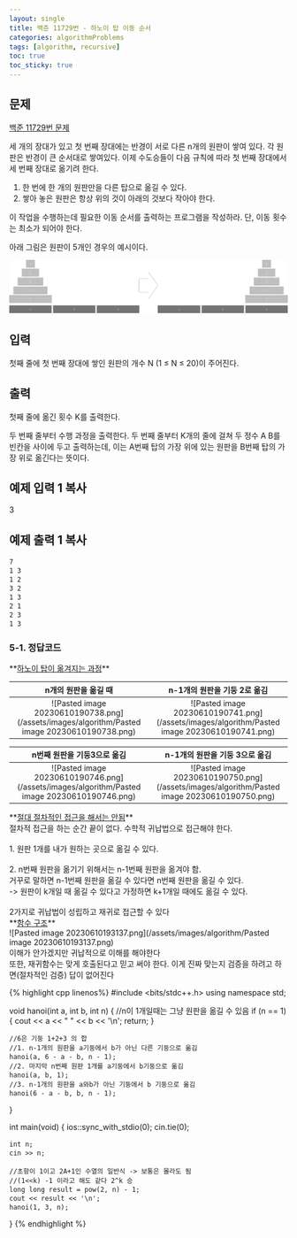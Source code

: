 ```yaml
---
layout: single
title: 백준 11729번 - 하노이 탑 이동 순서
categories: algorithmProblems
tags: [algorithm, recursive]
toc: true
toc_sticky: true
---
```


## 문제
[백준 11729번 문제](https://www.acmicpc.net/problem/11729)

세 개의 장대가 있고 첫 번째 장대에는 반경이 서로 다른 n개의 원판이 쌓여 있다. 각 원판은 반경이 큰 순서대로 쌓여있다. 이제 수도승들이 다음 규칙에 따라 첫 번째 장대에서 세 번째 장대로 옮기려 한다.

1. 한 번에 한 개의 원판만을 다른 탑으로 옮길 수 있다.
2. 쌓아 놓은 원판은 항상 위의 것이 아래의 것보다 작아야 한다.

이 작업을 수행하는데 필요한 이동 순서를 출력하는 프로그램을 작성하라. 단, 이동 횟수는 최소가 되어야 한다.

아래 그림은 원판이 5개인 경우의 예시이다.

![hanoi.png](/assets/images/algorithm/hanoi.png)

## 입력

첫째 줄에 첫 번째 장대에 쌓인 원판의 개수 N (1 ≤ N ≤ 20)이 주어진다.

## 출력

첫째 줄에 옮긴 횟수 K를 출력한다.

두 번째 줄부터 수행 과정을 출력한다. 두 번째 줄부터 K개의 줄에 걸쳐 두 정수 A B를 빈칸을 사이에 두고 출력하는데, 이는 A번째 탑의 가장 위에 있는 원판을 B번째 탑의 가장 위로 옮긴다는 뜻이다.

## 예제 입력 1 복사

3

## 예제 출력 1 복사
```
7
1 3
1 2
3 2
1 3
2 1
2 3
1 3
```
   
   
### 5-1. 정답코드

<div class="notice--warning" markdown="1">
**<u>하노이 탑이 옮겨지는 과정</u>** <br>

| n개의 원판을 옮길 때                 | n-1개의 원판을 기둥 2로 옮김 |
| :------------------------------------: | :----------------------------: |
| ![Pasted image 20230610190738.png](/assets/images/algorithm/Pasted image 20230610190738.png) | ![Pasted image 20230610190741.png](/assets/images/algorithm/Pasted image 20230610190741.png)                             |

|     n번째 원판을 기둥3으로 옮김      |    n-1개의 원판을 기둥 3으로 옮김    |
|:------------------------------------:|:------------------------------------:|
| ![Pasted image 20230610190746.png](/assets/images/algorithm/Pasted image 20230610190746.png) | ![Pasted image 20230610190750.png](/assets/images/algorithm/Pasted image 20230610190750.png) |
</div>

<div class="notice--danger" markdown="1">
**<u>절대 절차적인 접근을 해서는 안됨</u>** <br>
절차적 접근을 하는 순간 끝이 없다. 수학적 귀납법으로 접근해야 한다. <br>
 <br>
1. 원판 1개를 내가 원하는 곳으로 옮길 수 있다. <br>
 <br>
2. n번째 원판을 옮기기 위해서는 n-1번째 원판을 옮겨야 함. <br>
거꾸로 말하면 n-1번째 원판을 옮길 수 있다면 n번째 원판을 옮길 수 있다. <br>
-> 원판이 k개일 때 옮길 수 있다고 가정하면 k+1개일 때에도 옮길 수 있다. <br>
 <br>
2가지로 귀납법이 성립하고 재귀로 접근할 수 있다
</div>

<div class="notice--success" markdown="1">
**<u>함수 구조</u>** <br>
![Pasted image 20230610193137.png](/assets/images/algorithm/Pasted image 20230610193137.png) <br>
이해가 안가겠지만 귀납적으로 이해를 해야한다 <br>
또한, 재귀함수는 맞게 호출된다고 믿고 써야 한다. 이게 진짜 맞는지 검증을 하려고 하면(절차적인 검증) 답이 없어진다
</div>
 
{% highlight cpp linenos%}
#include <bits/stdc++.h>
using namespace std;

void hanoi(int a, int b, int n)
{
    //n이 1개일때는 그냥 원판을 옮길 수 있음
    if (n == 1)
    {
        cout << a << " " << b << '\n';
        return;
    }

    //6은 기둥 1+2+3 의 합
    //1. n-1개의 원판을 a기둥에서 b가 아닌 다른 기둥으로 옮김
    hanoi(a, 6 - a - b, n - 1);
    //2. 마지막 n번째 원판 1개를 a기둥에서 b기둥으로 옮김
    hanoi(a, b, 1);
    //3. n-1개의 원판을 a와b가 아닌 기둥에서 b 기둥으로 옮김
    hanoi(6 - a - b, b, n - 1);
}

int main(void)
{
    ios::sync_with_stdio(0);
    cin.tie(0);

    int n;
    cin >> n;

    //초항이 1이고 2A+1인 수열의 일반식 -> 보통은 몰라도 됨
    //(1<<k) -1 이라고 해도 같다 2^k 승
    long long result = pow(2, n) - 1;
    cout << result << '\n';
    hanoi(1, 3, n);
}
{% endhighlight %}
